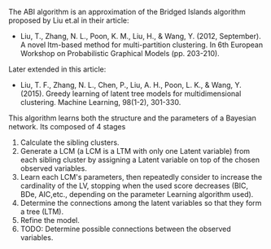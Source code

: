 The ABI algorithm is an approximation of the Bridged Islands algorithm proposed by Liu et.al in their article:

* Liu, T., Zhang, N. L., Poon, K. M., Liu, H., & Wang, Y. (2012, September). A novel ltm-based method for multi-partition clustering. In 6th European Workshop on Probabilistic Graphical Models (pp. 203-210).

Later extended in this article:

* Liu, T. F., Zhang, N. L., Chen, P., Liu, A. H., Poon, L. K., & Wang, Y. (2015). Greedy learning of latent tree models for multidimensional clustering. Machine Learning, 98(1-2), 301-330.

This algorithm learns both the structure and the parameters of a Bayesian network. Its composed of 4 stages
1. Calculate the sibling clusters.
2. Generate a LCM (a LCM is a LTM with only one Latent variable) from each sibling cluster by assigning a Latent
variable on top of the chosen observed variables.
3. Learn each LCM's parameters, then repeatedly consider to increase the cardinality of the LV, stopping when the
used score decreases (BIC, BDe, AIC,etc., depending on the parameter Learning algorithm used).
4. Determine the connections among the latent variables so that they form a tree (LTM).
5. Refine the model.
6. TODO: Determine possible connections between the observed variables.